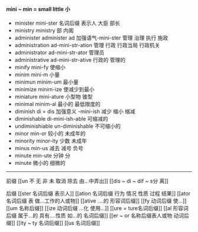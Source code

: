 #### mini ~ min = small little 小

- minister mini-ster 名词后缀 表示人 大臣 部长
- ministry ministry 部 内阁
- administer administer ad 加强语气-mini-ster 管理 治理 执行 施政
- administration ad-mini-str-ation 管理 行政 行政当局 行政机关
- administrator ad-mini-str-ator 管理员
- administrative ad-mini-str-ative 行政的 管理的
- minify mini-fy 使缩小
- minim mini-m  小量
- minimun minim-um 最小量
- minimize minim-ize 使减少到最小
- miniature mini-ature 小型物 锥型
- minimal minim-al 最小的 最低限度的 
- diminish di = dis 加强意义 -mini-ish  减少 缩小 缩减
- diminishable di-mini-ish-able 可缩减的
- undiminishiable un-diminishable 不可缩小的 
- minor min-or 较小的 未成年的
- minority  minor-ity 少数 未成年
- minus min-us 减去 减号 负号
- minute min-ute 分钟 分
- minute  微小的 细微的

---
前缀 
[[un 不  无 非 未  取消 除去  由...中弄出]]
[[dis  ~ di ~ dif ~ s分 离]]

后缀
[[ster 名词后缀 表示人]]
[[ation 名词后缀  行为 情况 性质 过程 结果]]
[[ator 名词后缀 表 做...工作的人或物]]
[[ative ....的 形容词后缀]]
[[fy 动词后缀  使...]]
[[um 名称后缀]]
[[ize 动词后缀 ...化 使用...]]
[[ure = ture名词后缀]]
[[al 形容词后缀   属于...的  具有....性质  如...的   名词后缀]]
[[er  ~ or 名称后缀表人或物 动词后缀]]
[[ity  ~ ty 名词后缀]]
[[us  名词后缀]]
